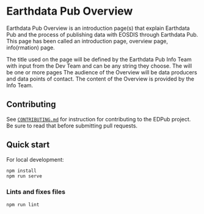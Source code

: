 # Earthdata Pub Overview

Earthdata Pub Overview is an introduction page(s) that explain Earthdata Pub and
the process of publishing data with EOSDIS through Earthdata Pub. This page has
been called an introduction page, overview page, info(rmation) page.

The title used on the page will be defined by the Earthdata Pub Info Team with
input from the Dev Team and can be any string they choose. The  will be one or
more pages  The audience of the Overview will be data producers and data points
of contact. The content of the Overview is provided by the Info Team.

## Contributing

See [`CONTRIBUTING.md`](./CONTRIBUTING.md) for instruction for contributing to
the EDPub project. Be sure to read that before submitting pull requests.

## Quick start

For local development:

```bash
npm install
npm run serve
```

### Lints and fixes files

```bash
npm run lint
```
